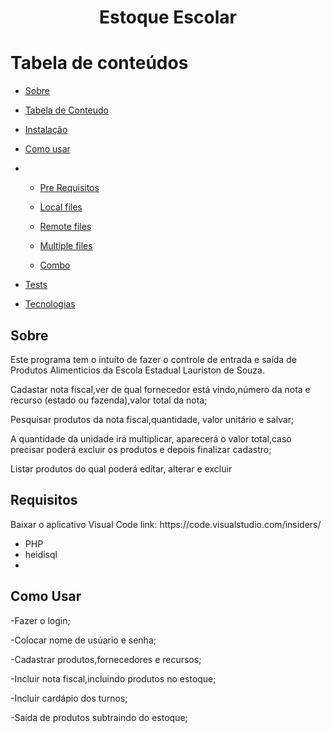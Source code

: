 <h1 align="center">Estoque Escolar</h1>

Tabela de conteúdos
=================
<!--ts-->
   * [Sobre](#Sobre)
  
   * [Tabela de Conteudo](#tabela-de-conteudo)
   * [Instalação](#instalacao)
   * [Como usar](#como-usar)
   * 
      * [Pre Requisitos](#pre-requisitos)
      
      * [Local files](#local-files)
      * [Remote files](#remote-files)
      * [Multiple files](#multiple-files)
      * [Combo](#combo)
   * [Tests](#testes)
   * [Tecnologias](#tecnologias)
<!--te-->
<h2>Sobre</h2>         
<p> Este programa tem o intuíto de  fazer o controle de entrada e saída de Produtos Alimenticios da  Escola Estadual Lauriston de Souza.
<p> Cadastar nota fiscal,ver de qual fornecedor está vindo,número da nota e recurso (estado ou fazenda),valor total da nota;<p/>
<p> Pesquisar produtos da nota fiscal,quantidade, valor unitário e salvar;<p>
<p> A quantidade da unidade irá multiplicar, aparecerá o valor total,caso precisar poderá excluir os produtos e depois finalizar cadastro;</p>
<p> Listar produtos do qual poderá editar, alterar e excluir</p>
<h2>Requisitos</h2>
<p>Baixar o aplicativo Visual Code link: https://code.visualstudio.com/insiders/ </p>
<ul>
  <li>PHP</li>
  <li>heidisql</li>
  <li></li>
 </ul>


<h2>Como Usar</h2>
<p>-Fazer o login;</p>
<p>-Colocar nome de usúario e senha;</p>
<p>-Cadastrar produtos,fornecedores e recursos;</p>
<p>-Incluir nota fiscal,incluindo produtos no estoque;</p>
<p>-Incluir cardápio dos turnos;</p>
<p>-Saída de produtos subtraindo do estoque;</p>


   
